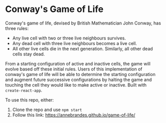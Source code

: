 # Conway's Game of Life

Conway's game of life, devised by British Mathematician John Conway, has three rules: 
- Any live cell with two or three live neighbours survives.
- Any dead cell with three live neighbours becomes a live cell.
- All other live cells die in the next generation. Similarly, all other dead cells stay dead.

From a starting configuration of active and inactive cells, the game will evolve based off these initial rules. Users of this implementation of conway's game of life will be able to determine the starting configuration and augment future successive configurations by halting the game and touching the cell they would like to make active or inactive. Built with `create-react-app`.

To use this repo, either: 
1. Clone the repo and use `npm start`
2. Follow this link: https://annebrandes.github.io/game-of-life/


